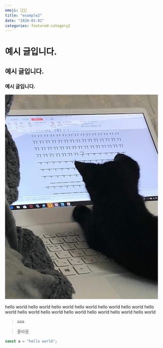 ```yaml
---
emoji: 👩🏻‍💻
title: "example2"
date: "2020-01-01"
categories: featured-category2
---
```


# 예시 글입니다.
## 예시 글입니다.
### 예시 글입니다.

![test](../../images/example2/ggg.png)

hello world hello world hello world hello world hello world hello world hello world hello world hello world hello world hello world hello world hello world 



> aaa

> 줄바꿈


```js
const a = "hello world";
```
